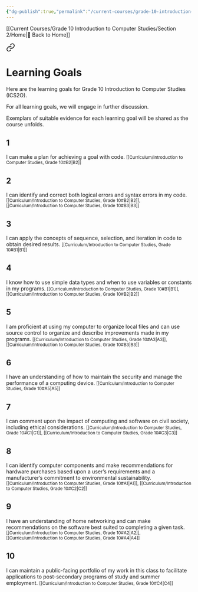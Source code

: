 ```yaml
---
{"dg-publish":true,"permalink":"/current-courses/grade-10-introduction-to-computer-studies/section-2/learning-goals/","dgHomeLink":false}
---
```


[[Current Courses/Grade 10 Introduction to Computer Studies/Section 2/Home\|🏡 Back to Home]]

<div class="transclusion internal-embed is-loaded"><a class="markdown-embed-link" href="/current-courses/grade-10-introduction-to-computer-studies/learning-goals/" aria-label="Open link"><svg xmlns="http://www.w3.org/2000/svg" width="24" height="24" viewBox="0 0 24 24" fill="none" stroke="currentColor" stroke-width="2" stroke-linecap="round" stroke-linejoin="round" class="svg-icon lucide-link"><path d="M10 13a5 5 0 0 0 7.54.54l3-3a5 5 0 0 0-7.07-7.07l-1.72 1.71"></path><path d="M14 11a5 5 0 0 0-7.54-.54l-3 3a5 5 0 0 0 7.07 7.07l1.71-1.71"></path></svg></a><div class="markdown-embed">




# Learning Goals
Here are the learning goals for Grade 10 Introduction to Computer Studies (ICS2O).

For all learning goals, we will engage in further discussion.

Exemplars of suitable evidence for each learning goal will be shared as the course unfolds.

## 1

I can make a plan for achieving a goal with code.
<small>[[Curriculum/Introduction to Computer Studies, Grade 10#B2\|B2]]</small>

## 2

I can identify and correct both logical errors and syntax errors in my code.
<small>[[Curriculum/Introduction to Computer Studies, Grade 10#B2\|B2]], [[Curriculum/Introduction to Computer Studies, Grade 10#B3\|B3]]</small>

## 3

I can apply the concepts of sequence, selection, and iteration in code to obtain desired results.
<small>[[Curriculum/Introduction to Computer Studies, Grade 10#B1\|B1]]</small>

## 4

I know how to use simple data types and when to use variables or constants in my programs.
<small>[[Curriculum/Introduction to Computer Studies, Grade 10#B1\|B1]], [[Curriculum/Introduction to Computer Studies, Grade 10#B2\|B2]]</small>

## 5

I am proficient at using my computer to organize local files and can use source control to organize and describe improvements made in my programs.
<small>[[Curriculum/Introduction to Computer Studies, Grade 10#A3\|A3]], [[Curriculum/Introduction to Computer Studies, Grade 10#B3\|B3]]</small>

## 6

I have an understanding of how to maintain the security and manage the performance of a computing device.
<small>[[Curriculum/Introduction to Computer Studies, Grade 10#A5\|A5]]</small>

## 7

I can comment upon the impact of computing and software on civil society, including ethical considerations.
<small>[[Curriculum/Introduction to Computer Studies, Grade 10#C1\|C1]], [[Curriculum/Introduction to Computer Studies, Grade 10#C3\|C3]]</small>

## 8

I can identify computer components and make recommendations for hardware purchases based upon a user’s requirements and a manufacturer’s commitment to environmental sustainability.
<small>[[Curriculum/Introduction to Computer Studies, Grade 10#A1\|A1]], [[Curriculum/Introduction to Computer Studies, Grade 10#C2\|C2]]</small>

## 9

I have an understanding of home networking and can make recommendations on the software best suited to completing a given task.
<small>[[Curriculum/Introduction to Computer Studies, Grade 10#A2\|A2]], [[Curriculum/Introduction to Computer Studies, Grade 10#A4\|A4]]</small>

## 10

I can maintain a public-facing portfolio of my work in this class to facilitate applications to post-secondary programs of study and summer employment.
<small>[[Curriculum/Introduction to Computer Studies, Grade 10#C4\|C4]]</small>



</div></div>

